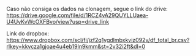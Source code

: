 Caso não consiga os dados na clonagem, segue o link do drive:
https://drive.google.com/file/d/1RCZ4vA29QUYLLUaea-U4UvKvWcOXFBvo/view?usp=drive_link

Link do dropbox:
https://www.dropbox.com/scl/fi/jzf2q1ygdlmbxkviz092v/df_total_br.csv?rlkey=kkvcza1gjoae4u4eb19ln9kmm&st=2v32i2ft&dl=0
